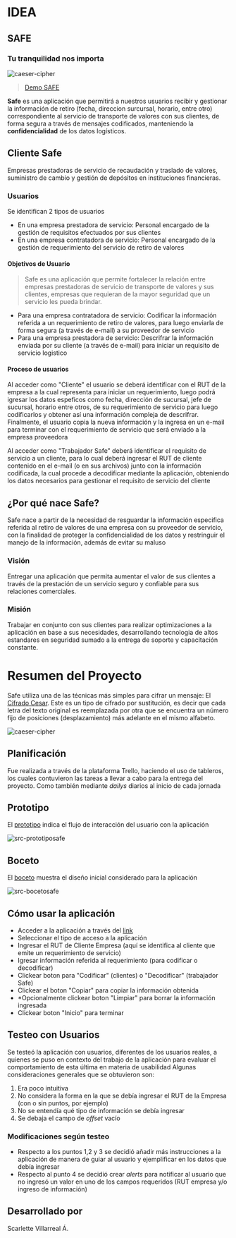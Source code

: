 # IDEA

## SAFE
### Tu tranquilidad nos importa

![caeser-cipher](src/logo.jpg)

> [Demo SAFE](https://villarrealscarlette.github.io/SCL010-Cipher/src/index.html)

**Safe** es una aplicación que permitirá a nuestros usuarios recibir y gestionar la información de retiro (fecha, direccion surcursal, horario, entre otro) correspondiente al servicio de transporte de valores con sus clientes, de forma segura a través de mensajes codificados, manteniendo la **confidencialidad** de los datos logísticos.  

## Cliente Safe

Empresas prestadoras de servicio de recaudación y traslado de valores, suministro de cambio y gestión de depósitos en instituciones financieras.

### Usuarios
Se identifican 2 tipos de usuarios
- En una empresa prestadora de servicio: Personal encargado de la gestión de requisitos efectuados por sus clientes
- En una empresa contratadora de servicio: Personal encargado de la gestión de requerimiento del servicio de retiro de valores

#### Objetivos de Usuario
> Safe es una aplicación que permite fortalecer la relación entre empresas prestadoras de servicio de transporte de valores y sus clientes, empresas que requieran de la mayor seguridad que un servicio les pueda brindar. 
- Para una empresa contratadora de servicio: Codificar la información referida a un requerimiento de retiro de valores, para luego enviarla de forma segura (a través de e-mail) a su proveedor de servicio
- Para una empresa prestadora de servicio: Descrifrar la información enviada por su cliente (a través de e-mail) para iniciar un requisito de servicio logistico
#### Proceso de usuarios
Al acceder como "Cliente" el usuario se deberá identificar con el RUT de la empresa a la cual representa para iniciar un requerimiento, luego podrá igresar los datos espeficos como fecha, dirección de sucursal, jefe de sucursal, horario entre otros, de su requerimiento de servicio para luego codificarlos y obtener así una información compleja de descrifrar. Finalmente, el usuario copia la nueva información y la ingresa en un e-mail para terminar con el requerimiento de servicio que será enviado a la empresa proveedora

Al acceder como "Trabajador Safe" deberá identificar el requisito de servicio a un cliente, para lo cual deberá ingresar el RUT de cliente contenido en el e-mail (o en sus archivos) junto con la información codificada, la cual procede a decodificar mediante la aplicación, obteniendo los datos necesarios para gestionar el requisito de servicio del cliente

## ¿Por qué nace Safe?
Safe nace a partir de la necesidad de resguardar la información especifica referida al retiro de valores de una empresa con su proveedor de servicio, con la finalidad de proteger la confidencialidad de los datos y restringuir el manejo de la información, además de evitar su maluso 

### Visión
Entregar una aplicación que permita aumentar el valor de sus clientes a través de la prestación de un servicio seguro y confiable para sus relaciones comerciales.

### Misión
Trabajar en conjunto con sus clientes para realizar optimizaciones a la aplicación en base a sus necesidades, desarrollando tecnologia de altos estandares en seguridad sumado a la entrega de soporte y capacitación constante.

# Resumen del Proyecto

Safe utiliza una de las técnicas más simples para cifrar un mensaje: El [Cifrado Cesar](https://en.wikipedia.org/wiki/Caesar_cipher). Este es un tipo de cifrado por sustitución, es decir que cada letra del texto original es reemplazada por otra que se encuentra un número fijo de posiciones (desplazamiento) más adelante en el mismo alfabeto.

![caeser-cipher](https://upload.wikimedia.org/wikipedia/commons/thumb/2/2b/Caesar3.svg/2000px-Caesar3.svg.png)

## Planificación
Fue realizada a través de la plataforma Trello, haciendo el uso de tableros, los cuales contuvieron las tareas a llevar a cabo para la entrega del proyecto. Como también mediante _dailys_ diarios al inicio de cada jornada

## Prototipo
El [prototipo](src/prototiposafe.JPG) indica el flujo de interacción del usuario con la aplicación

![src-prototiposafe](src/prototiposafe.JPG)

## Boceto
El [boceto](src/bocetosafe.JPG) muestra el diseño inicial considerado para la aplicación

![src-bocetosafe](src/bocetosafe.JPG)

## Cómo usar la aplicación
- Acceder a la aplicación a través del [link](https://villarrealscarlette.github.io/SCL010-Cipher/src/index.html)
- Seleccionar el tipo de acceso a la aplicación
- Ingresar el RUT de Cliente Empresa (aquí se identifica al cliente que emite un requerimiento de servicio)
- Igresar información referida al requerimiento (para codificar o decodificar)
- Clickear boton para "Codificar" (clientes) o "Decodificar" (trabajador Safe)
- Clickear el boton "Copiar" para copiar la información obtenida
- *Opcionalmente clickear boton "Limpiar" para borrar la información ingresada
- Clickear boton "Inicio" para terminar 

 ## Testeo con Usuarios
 Se testeó la aplicación con usuarios, diferentes de los usuarios reales, a quienes se puso en contexto del trabajo de la aplicación para evaluar el comportamiento de esta última en materia de usabilidad
 Algunas consideraciones generales que se obtuvieron son:
 1. Era poco intuitiva
 2. No considera la forma en la que se debía ingresar el RUT de la Empresa (con o sin puntos, por ejemplo)
 3. No se entendía qué tipo de información se debía ingresar
 4. Se debaja el campo de _offset_ vacío 

 ### Modificaciones según testeo
 - Respecto a los puntos 1,2 y 3 se decidió añadir más instrucciones a la aplicación de manera de guiar al usuario y ejemplificar en los datos que debía ingresar
 - Respecto al punto 4 se decidió crear _alerts_ para notificar al usuario que no ingresó un valor en uno de los campos requeridos (RUT empresa y/o ingreso de información)

 ## Desarrollado por
 Scarlette Villarreal Á.